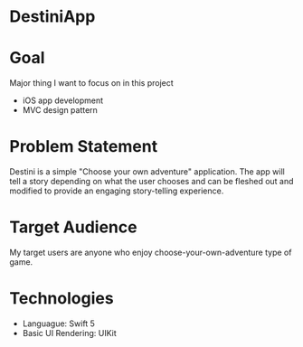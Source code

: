# DestiniApp

# Goal
Major thing I want to focus on in this project
- iOS app development
- MVC design pattern

# Problem Statement
Destini is a simple "Choose your own adventure" application. The app will tell a story depending on what the user chooses and can be fleshed out and modified to provide an engaging story-telling experience.

# Target Audience
My target users are anyone who enjoy choose-your-own-adventure type of game.

# Technologies
- Languague: Swift 5
- Basic UI Rendering: UIKit
